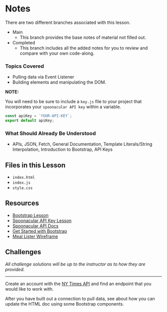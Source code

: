 # Notes
There are two different branches associated with this lesson.
- Main
  - This branch provides the base notes of material not filled out.
- Completed
  - This branch includes all the added notes for you to review and compare with your own code-along.

### Topics Covered
- Pulling data via Event Listener
- Building elements and manipulating the DOM.

**NOTE:**

You will need to be sure to include a `key.js` file to your project that incorporates your `spoonacular API key` within a variable.

```js
const apiKey = `YOUR-API-KEY`;
export default apiKey;
```

### What Should Already Be Understood
- APIs, JSON, Fetch, General Documentation, Template Literals/String Interpolation, Introduction to Bootstrap, API Keys

## Files in this Lesson
- `index.html`
- `index.js`
- `style.css`

## Resources
- [Bootstrap Lesson](https://github.com/burlingtoncodeacademy-students/SD-U4-IntroToBootstrap_Lecture_Notes)
- [Spoonacular API Key Lesson](#)
- [Spoonacular API Docs](https://spoonacular.com/food-api)
- [Get Started with Bootstrap](https://getbootstrap.com/docs/5.3/getting-started/introduction/)
- [Meal Lister Wireframe](https://www.figma.com/file/FFAS40xzD7mOgOEVJM2Jmc?type=design%27&node-id=0:1)

## Challenges
*All challenge solutions will be up to the instructor as to how they are provided.*

---
Create an account with the [NY Times API](https://developer.nytimes.com/) and find an endpoint that you would like to work with.

After you have built out a connection to pull data, see about how you can update the HTML doc using some Bootstrap components.